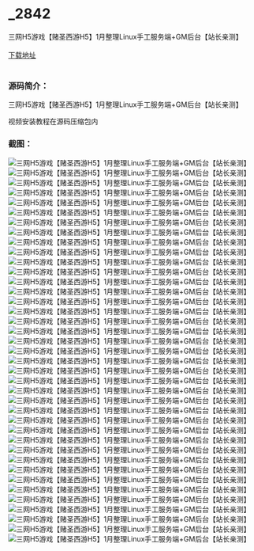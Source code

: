 # _2842
三网H5游戏【赌圣西游H5】1月整理Linux手工服务端+GM后台【站长亲测】
<br/></br>
[下载地址](https://www.uuid2.com/2842.html "下载地址")
<br/></br>
<h3>源码简介：</h3>
<p>三网H5游戏【赌圣西游H5】1月整理Linux手工服务端+GM后台【站长亲测】<p>
<p>视频安装教程在源码压缩包内<p>
<h3>截图：</h3>
<img src="https://www.uuid2.com/wp-content/uploads/img/202201/6dbf1cf561.jpg" alt="三网H5游戏【赌圣西游H5】1月整理Linux手工服务端+GM后台【站长亲测】"><img src="https://www.uuid2.com/wp-content/uploads/img/202201/ed1c552111.jpg" alt="三网H5游戏【赌圣西游H5】1月整理Linux手工服务端+GM后台【站长亲测】"><img src="https://www.uuid2.com/wp-content/uploads/img/202201/6047c53650.jpg" alt="三网H5游戏【赌圣西游H5】1月整理Linux手工服务端+GM后台【站长亲测】"><img src="https://www.uuid2.com/wp-content/uploads/img/202201/0d9fcec241.jpg" alt="三网H5游戏【赌圣西游H5】1月整理Linux手工服务端+GM后台【站长亲测】"><img src="https://www.uuid2.com/wp-content/uploads/img/202201/93dafc3665.jpg" alt="三网H5游戏【赌圣西游H5】1月整理Linux手工服务端+GM后台【站长亲测】"><img src="https://www.uuid2.com/wp-content/uploads/img/202201/4f05d90741.jpg" alt="三网H5游戏【赌圣西游H5】1月整理Linux手工服务端+GM后台【站长亲测】"><img src="https://www.uuid2.com/wp-content/uploads/img/202201/25537d6371.jpg" alt="三网H5游戏【赌圣西游H5】1月整理Linux手工服务端+GM后台【站长亲测】"><img src="https://www.uuid2.com/wp-content/uploads/img/202201/043f05a225.jpg" alt="三网H5游戏【赌圣西游H5】1月整理Linux手工服务端+GM后台【站长亲测】"><img src="https://www.uuid2.com/wp-content/uploads/img/202201/8937c60264.jpg" alt="三网H5游戏【赌圣西游H5】1月整理Linux手工服务端+GM后台【站长亲测】"><img src="https://www.uuid2.com/wp-content/uploads/img/202201/8e10a58866.jpg" alt="三网H5游戏【赌圣西游H5】1月整理Linux手工服务端+GM后台【站长亲测】"><img src="https://www.uuid2.com/wp-content/uploads/img/202201/e497a59279.jpg" alt="三网H5游戏【赌圣西游H5】1月整理Linux手工服务端+GM后台【站长亲测】"><img src="https://www.uuid2.com/wp-content/uploads/img/202201/f769ce2831.jpg" alt="三网H5游戏【赌圣西游H5】1月整理Linux手工服务端+GM后台【站长亲测】"><img src="https://www.uuid2.com/wp-content/uploads/img/202201/da441e6294.jpg" alt="三网H5游戏【赌圣西游H5】1月整理Linux手工服务端+GM后台【站长亲测】"><img src="https://www.uuid2.com/wp-content/uploads/img/202201/f4adaf2560.jpg" alt="三网H5游戏【赌圣西游H5】1月整理Linux手工服务端+GM后台【站长亲测】"><img src="https://www.uuid2.com/wp-content/uploads/img/202201/0ad61b4376.jpg" alt="三网H5游戏【赌圣西游H5】1月整理Linux手工服务端+GM后台【站长亲测】"><img src="https://www.uuid2.com/wp-content/uploads/img/202201/1413dc4787.jpg" alt="三网H5游戏【赌圣西游H5】1月整理Linux手工服务端+GM后台【站长亲测】"><img src="https://www.uuid2.com/wp-content/uploads/img/202201/f6cb487398.jpg" alt="三网H5游戏【赌圣西游H5】1月整理Linux手工服务端+GM后台【站长亲测】"><img src="https://www.uuid2.com/wp-content/uploads/img/202201/7d0fc03245.jpg" alt="三网H5游戏【赌圣西游H5】1月整理Linux手工服务端+GM后台【站长亲测】"><img src="https://www.uuid2.com/wp-content/uploads/img/202201/e3f4b22722.jpg" alt="三网H5游戏【赌圣西游H5】1月整理Linux手工服务端+GM后台【站长亲测】"><img src="https://www.uuid2.com/wp-content/uploads/img/202201/efdcf67269.jpg" alt="三网H5游戏【赌圣西游H5】1月整理Linux手工服务端+GM后台【站长亲测】"><img src="https://www.uuid2.com/wp-content/uploads/img/202201/a3ecfca204.jpg" alt="三网H5游戏【赌圣西游H5】1月整理Linux手工服务端+GM后台【站长亲测】"><img src="https://www.uuid2.com/wp-content/uploads/img/202201/0ce0f72786.jpg" alt="三网H5游戏【赌圣西游H5】1月整理Linux手工服务端+GM后台【站长亲测】"><img src="https://www.uuid2.com/wp-content/uploads/img/202201/aa6f7d5872.jpg" alt="三网H5游戏【赌圣西游H5】1月整理Linux手工服务端+GM后台【站长亲测】"><img src="https://www.uuid2.com/wp-content/uploads/img/202201/dbd6cbd516.jpg" alt="三网H5游戏【赌圣西游H5】1月整理Linux手工服务端+GM后台【站长亲测】"><img src="https://www.uuid2.com/wp-content/uploads/img/202201/789fadf483.jpg" alt="三网H5游戏【赌圣西游H5】1月整理Linux手工服务端+GM后台【站长亲测】"><img src="https://www.uuid2.com/wp-content/uploads/img/202201/a2dce5e450.jpg" alt="三网H5游戏【赌圣西游H5】1月整理Linux手工服务端+GM后台【站长亲测】"><img src="https://www.uuid2.com/wp-content/uploads/img/202201/0f44a6f993.jpg" alt="三网H5游戏【赌圣西游H5】1月整理Linux手工服务端+GM后台【站长亲测】"><img src="https://www.uuid2.com/wp-content/uploads/img/202201/4b5001d889.jpg" alt="三网H5游戏【赌圣西游H5】1月整理Linux手工服务端+GM后台【站长亲测】"><img src="https://www.uuid2.com/wp-content/uploads/img/202201/062fa41814.jpg" alt="三网H5游戏【赌圣西游H5】1月整理Linux手工服务端+GM后台【站长亲测】"><img src="https://www.uuid2.com/wp-content/uploads/img/202201/a731732888.jpg" alt="三网H5游戏【赌圣西游H5】1月整理Linux手工服务端+GM后台【站长亲测】"><img src="https://www.uuid2.com/wp-content/uploads/img/202201/6da487e908.jpg" alt="三网H5游戏【赌圣西游H5】1月整理Linux手工服务端+GM后台【站长亲测】"><img src="https://www.uuid2.com/wp-content/uploads/img/202201/89cbc66968.jpg" alt="三网H5游戏【赌圣西游H5】1月整理Linux手工服务端+GM后台【站长亲测】"><img src="https://www.uuid2.com/wp-content/uploads/img/202201/a55bfb1937.jpg" alt="三网H5游戏【赌圣西游H5】1月整理Linux手工服务端+GM后台【站长亲测】"><img src="https://www.uuid2.com/wp-content/uploads/img/202201/d5d0847462.jpg" alt="三网H5游戏【赌圣西游H5】1月整理Linux手工服务端+GM后台【站长亲测】"><img src="https://www.uuid2.com/wp-content/uploads/img/202201/05df176907.jpg" alt="三网H5游戏【赌圣西游H5】1月整理Linux手工服务端+GM后台【站长亲测】"><img src="https://www.uuid2.com/wp-content/uploads/img/202201/7389f40130.jpg" alt="三网H5游戏【赌圣西游H5】1月整理Linux手工服务端+GM后台【站长亲测】"><img src="https://www.uuid2.com/wp-content/uploads/img/202201/6f8e4e8406.jpg" alt="三网H5游戏【赌圣西游H5】1月整理Linux手工服务端+GM后台【站长亲测】"><img src="https://www.uuid2.com/wp-content/uploads/img/202201/816e441110.jpg" alt="三网H5游戏【赌圣西游H5】1月整理Linux手工服务端+GM后台【站长亲测】"><img src="https://www.uuid2.com/wp-content/uploads/img/202201/bb91eb5921.jpg" alt="三网H5游戏【赌圣西游H5】1月整理Linux手工服务端+GM后台【站长亲测】">
